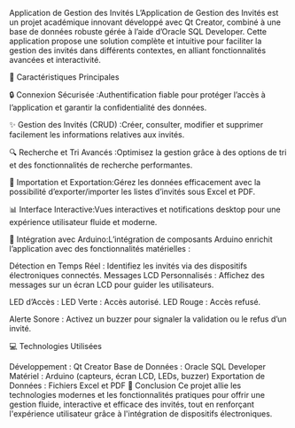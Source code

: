 Application de Gestion des Invités
L’Application de Gestion des Invités est un projet académique innovant développé avec Qt Creator, combiné à une base de données robuste gérée à l’aide d’Oracle SQL Developer. Cette application propose une solution complète et intuitive pour faciliter la gestion des invités dans différents contextes, en alliant fonctionnalités avancées et interactivité.

🌟 Caractéristiques Principales

🔒 Connexion Sécurisée :Authentification fiable pour protéger l’accès à l’application et garantir la confidentialité des données.

✨ Gestion des Invités (CRUD) :Créer, consulter, modifier et supprimer facilement les informations relatives aux invités.

🔍 Recherche et Tri Avancés :Optimisez la gestion grâce à des options de tri et des fonctionnalités de recherche performantes.

📂 Importation et Exportation:Gérez les données efficacement avec la possibilité d’exporter/importer les listes d’invités sous Excel et PDF.

📊 Interface Interactive:Vues interactives et notifications desktop pour une expérience utilisateur fluide et moderne.


🤖 Intégration avec Arduino:L’intégration de composants Arduino enrichit l’application avec des fonctionnalités matérielles :

Détection en Temps Réel : Identifiez les invités via des dispositifs électroniques connectés.
Messages LCD Personnalisés : Affichez des messages sur un écran LCD pour guider les utilisateurs.

LED d’Accès :
LED Verte : Accès autorisé.
LED Rouge : Accès refusé.

Alerte Sonore : Activez un buzzer pour signaler la validation ou le refus d’un invité.

💻 Technologies Utilisées

Développement : Qt Creator
Base de Données : Oracle SQL Developer
Matériel : Arduino (capteurs, écran LCD, LEDs, buzzer)
Exportation de Données : Fichiers Excel et PDF
🔗 Conclusion
Ce projet allie les technologies modernes et les fonctionnalités pratiques pour offrir une gestion fluide, interactive et efficace des invités, tout en renforçant l'expérience utilisateur grâce à l'intégration de dispositifs électroniques.

